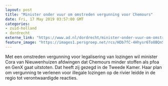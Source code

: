 ```yaml
---
layout: post
title: "Minister onder vuur om omstreden vergunning voor Chemours"
date: Fri, 17 May 2019 03:57:00 GMT
categories: 
- zuid-holland 
- dordrecht 
externe_link: "https://www.ad.nl/dordrecht/minister-onder-vuur-om-omstreden-vergunning-voor-chemours~afc3f653/"
feature_image: "https://images1.persgroep.net/rcs/HDb7fC-4Hhysr6To8BQnStdDQbI/diocontent/148376385/_fitwidth/400/?appId=21791a8992982cd8da851550a453bd7f&quality=0.7"
---
```


Met een omstreden vergunning voor legalisering van lozingen wil minister Cora van Nieuwenhuizen afdwingen dat Chemours minder stoffen als pfoa en GenX gaat uitstoten. Dat heeft zij gezegd in de Tweede Kamer. Haar plan om vergunning te verlenen voor illegale lozingen op de rivier leidde in de regio tot verontwaardigde reacties.
